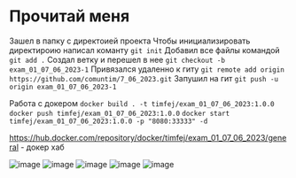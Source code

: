 # Прочитай меня

Зашел в папку с директоией проекта
Чтобы инициализировать директироию написал команту `git init`
Добавил все файлы командой `git add .`
Создал ветку и перешел в нее `git checkout -b exam_01_07_06_2023-1`
Привязался удаленно к гиту `git remote add origin https://github.com/comuntim/7_06_2023.git`
Запушил на гит `git push -u origin exam_01_07_06_2023-1`

Работа с докером 
`docker build . -t timfej/exam_01_07_06_2023:1.0.0`
`docker push timfej/exam_01_07_06_2023:1.0.0`
`docker start timfej/exam_01_07_06_2023:1.0.0 -p "8080:33333" -d`

https://hub.docker.com/repository/docker/timfej/exam_01_07_06_2023/general - докер хаб

![image](https://github.com/comuntim/7_06_2023/assets/125384600/ab60c5f9-51fe-4a7c-9633-18f3d1e2df52)
![image](https://github.com/comuntim/7_06_2023/assets/125384600/9e9d2b21-35cc-4d5e-ac03-7cc96c296f70)
![image](https://github.com/comuntim/7_06_2023/assets/125384600/dcfa9f85-49bb-473b-80bb-6a9b5817b6dc)
![image](https://github.com/comuntim/7_06_2023/assets/125384600/eca12c68-0256-451c-8050-0b9cce2cbbbe)
![image](https://github.com/comuntim/7_06_2023/assets/125384600/08fe13cd-38bd-4ec5-8b2a-c5900e8bfeab)
